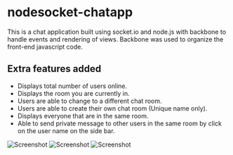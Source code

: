 nodesocket-chatapp
==================

This is a chat application built using socket.io and node.js with backbone to handle events and rendering of views.
Backbone was used to organize the front-end javascript code. 

Extra features added
---------------
- Displays total number of users online.
- Displays the room you are currently in.
- Users are able to change to a different chat room.
- Users are able to create their own chat room (Unique name only).
- Displays everyone that are in the same room.
- Able to send private message to other users in the same room by click on the user name on the side bar.

![Screenshot](http://imgur.com/Qs8z9Yb.png?raw=true)
![Screenshot](http://imgur.com/rEHmRxC.png?raw=true)
![Screenshot](http://imgur.com/a7hMkK8.png?raw=true)


